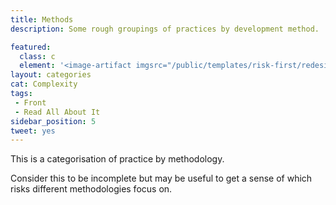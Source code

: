 ```yaml
---
title: Methods
description: Some rough groupings of practices by development method.

featured: 
  class: c
  element: '<image-artifact imgsrc="/public/templates/risk-first/redesign/artifacts/methodology_v2.svg">Methods</image-artifact>'
layout: categories
cat: Complexity
tags:
 - Front
 - Read All About It
sidebar_position: 5
tweet: yes
---
```


This is a categorisation of practice by methodology.  

Consider this to be incomplete but may be useful to get a sense of which risks different methodologies focus on.

<TagList tag="Method" />